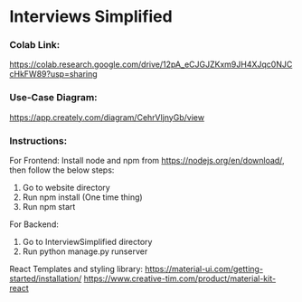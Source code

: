 # Interviews Simplified

### Colab Link: 
https://colab.research.google.com/drive/12pA_eCJGJZKxm9JH4XJqc0NJCcHkFW89?usp=sharing

### Use-Case Diagram:
https://app.creately.com/diagram/CehrVljnyGb/view


### Instructions:
For Frontend:
Install node and npm from https://nodejs.org/en/download/, then follow the below steps:
1. Go to website directory
2. Run npm install (One time thing)
3. Run npm start

For Backend:
1. Go to InterviewSimplified directory
2. Run python manage.py runserver



React Templates and styling library:
https://material-ui.com/getting-started/installation/
https://www.creative-tim.com/product/material-kit-react
